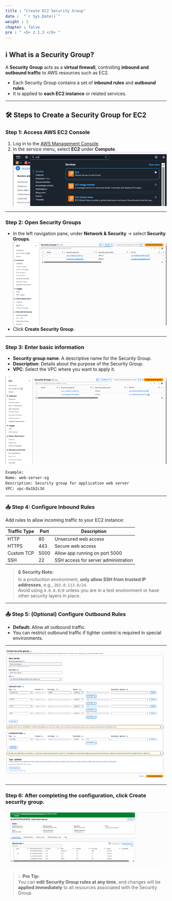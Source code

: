 ```yaml
---
title : "Create EC2 Security Group"
date :  "`r Sys.Date()`" 
weight : 3
chapter : false
pre : " <b> 2.1.3 </b> "
---
```


## ℹ️ What is a Security Group?

A **Security Group** acts as a **virtual firewall**, controlling **inbound and outbound traffic** to AWS resources such as EC2.

- Each Security Group contains a set of **inbound rules** and **outbound rules**.
- It is applied to **each EC2 instance** or related services.

---

## 🛠️ Steps to Create a Security Group for EC2

### Step 1: Access AWS EC2 Console

1. Log in to the [AWS Management Console](https://console.aws.amazon.com/).  
2. In the service menu, select **EC2** under **Compute**.  
![VPC](/images/2.prerequisite/ec21.png)

---

### Step 2: Open Security Groups

- In the left navigation pane, under **Network & Security** → select **Security Groups**.  
![VPC](/images/2.prerequisite/ec22.png)  
- Click **Create Security Group**.

---

### Step 3: Enter basic information

- **Security group name**: A descriptive name for the Security Group.  
- **Description**: Details about the purpose of the Security Group.  
- **VPC**: Select the VPC where you want to apply it.  

![VPC](/images/2.prerequisite/ec22.png)

```txt
Example:
Name: web-server-sg
Description: Security group for application web server
VPC: vpc-0a1b2c3d
```

---

### 📥 Step 4: Configure Inbound Rules

Add rules to allow incoming traffic to your EC2 instance:

| **Traffic Type** | **Port** | **Description**                          |
|------------------|----------|------------------------------------------|
| HTTP             | 80       | Unsecured web access                     |
| HTTPS            | 443      | Secure web access                        |
| Custom TCP       | 5000     | Allow app running on port 5000           |
| SSH              | 22       | SSH access for server administration     |

> 🔒 **Security Note:**  
> In a production environment, **only allow SSH from trusted IP addresses**, e.g., `203.0.113.0/24`.  
> Avoid using `0.0.0.0/0` unless you are in a test environment or have other security layers in place.

---

### 📤 Step 5: (Optional) Configure Outbound Rules

- **Default:** Allow all outbound traffic.  
- You can restrict outbound traffic if tighter control is required in special environments.

---

![VPC](/images/2.prerequisite/ec23.png)

---

### Step 6: After completing the configuration, click **Create security group**.

![VPC](/images/2.prerequisite/ec24.png)

> 💡 **Pro Tip:**  
> You can **edit Security Group rules at any time**, and changes will be **applied immediately** to all resources associated with the Security Group.
